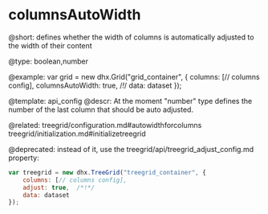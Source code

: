 columnsAutoWidth
=============

@short: 
defines whether the width of columns is automatically adjusted to the width of their content




@type: boolean,number

@example: 
var grid = new dhx.Grid("grid_container", {
	columns: [// columns config],
	columnsAutoWidth: true, /*!*/
	data: dataset
});


@template:	api_config
@descr: 
At the moment "number" type defines the number of the last column that should be auto adjusted.




@related: treegrid/configuration.md#autowidthforcolumns
treegrid/initialization.md#initializetreegrid



@deprecated: instead of it, use the treegrid/api/treegrid_adjust_config.md property:

~~~js
var treegrid = new dhx.TreeGrid("treegrid_container", {
    columns: [// columns config],
    adjust: true,  /*!*/
    data: dataset
});
~~~